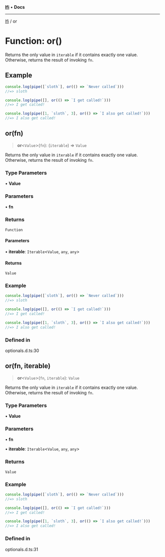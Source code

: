 [**lfi**](../readme.md) • **Docs**

***

[lfi](../globals.md) / or

# Function: or()

Returns the only value in `iterable` if it contains exactly one value.
Otherwise, returns the result of invoking `fn`.

## Example

```js
console.log(pipe([`sloth`], or(() => `Never called`)))
//=> sloth

console.log(pipe([], or(() => `I get called!`)))
//=> I get called!

console.log(pipe([1, `sloth`, 3], or(() => `I also get called!`)))
//=> I also get called!
```

## or(fn)

> **or**\<`Value`\>(`fn`): (`iterable`) => `Value`

Returns the only value in `iterable` if it contains exactly one value.
Otherwise, returns the result of invoking `fn`.

### Type Parameters

• **Value**

### Parameters

• **fn**

### Returns

`Function`

#### Parameters

• **iterable**: `Iterable`\<`Value`, `any`, `any`\>

#### Returns

`Value`

### Example

```js
console.log(pipe([`sloth`], or(() => `Never called`)))
//=> sloth

console.log(pipe([], or(() => `I get called!`)))
//=> I get called!

console.log(pipe([1, `sloth`, 3], or(() => `I also get called!`)))
//=> I also get called!
```

### Defined in

optionals.d.ts:30

## or(fn, iterable)

> **or**\<`Value`\>(`fn`, `iterable`): `Value`

Returns the only value in `iterable` if it contains exactly one value.
Otherwise, returns the result of invoking `fn`.

### Type Parameters

• **Value**

### Parameters

• **fn**

• **iterable**: `Iterable`\<`Value`, `any`, `any`\>

### Returns

`Value`

### Example

```js
console.log(pipe([`sloth`], or(() => `Never called`)))
//=> sloth

console.log(pipe([], or(() => `I get called!`)))
//=> I get called!

console.log(pipe([1, `sloth`, 3], or(() => `I also get called!`)))
//=> I also get called!
```

### Defined in

optionals.d.ts:31
